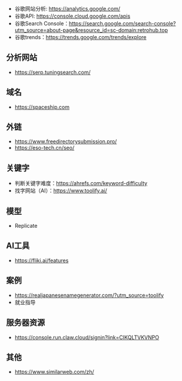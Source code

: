 * 谷歌网站分析: https://analytics.google.com/ 
* 谷歌API: https://console.cloud.google.com/apis
* 谷歌Search Console：https://search.google.com/search-console?utm_source=about-page&resource_id=sc-domain:retrohub.top
* 谷歌trends：https://trends.google.com/trends/explore

## 分析网站
* https://serp.tuningsearch.com/

## 域名
* https://spaceship.com

## 外链
* https://www.freedirectorysubmission.pro/
* https://eso-tech.cn/seo/

## 关键字
* 判断关键字难度：https://ahrefs.com/keyword-difficulty
* 找字网站（AI）：https://www.toolify.ai/

## 模型
* Replicate

## AI工具
* https://fliki.ai/features

## 案例
* https://realjapanesenamegenerator.com/?utm_source=toolify
* 就业指导

## 服务器资源
* https://console.run.claw.cloud/signin?link=CIKQLTVKVNPO

## 其他
* https://www.similarweb.com/zh/